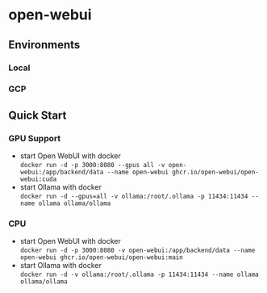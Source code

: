 # open-webui

## Environments

### Local

### GCP

## Quick Start
### GPU Support
* start Open WebUI with docker  
  `docker run -d -p 3000:8080 --gpus all -v open-webui:/app/backend/data --name open-webui ghcr.io/open-webui/open-webui:cuda` 
* start Ollama with docker  
  `docker run -d --gpus=all -v ollama:/root/.ollama -p 11434:11434 --name ollama ollama/ollama`
### CPU
* start Open WebUI with docker  
  `docker run -d -p 3000:8080 -v open-webui:/app/backend/data --name open-webui ghcr.io/open-webui/open-webui:main`
* start Ollama with docker  
  `docker run -d -v ollama:/root/.ollama -p 11434:11434 --name ollama ollama/ollama`
